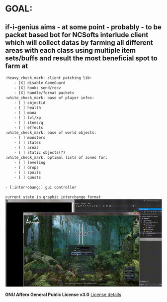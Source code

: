 # GOAL:
##    if-i-genius aims - at some point - probably - to be packet based bot for NCSofts interlude client which will collect datas by farming all different areas with each class using multiple item sets/buffs and result the most beneficial spot to farm at

    :heavy_check_mark: client patching lib:
        - [X] disable GameGuard
        - [X] hooks send/recv
        - [X] handle/format packets
    :white_check_mark: base of player infos:
        - [ ] objectid
        - [ ] health
        - [ ] mana
        - [ ] lvl/xp
        - [ ] items/q
        - [ ] effects
    :white_check_mark: base of world objects:
        - [ ] monsters
        - [ ] states
        - [ ] areas
        - [ ] static objects(?) 
    :white_check_mark: optimal lists of zones for:
        - [ ] leveling
        - [ ] drops
        - [ ] spoils
        - [ ] quests

    - [:interrobang:] gui controller
    
`current state in graphic interchange format`
![](https://github.com/WoleM/ifigenius/blob/master/DESKTOP2021-02-08%2019-51-03.gif)


**GNU Affero General Public License v3.0**
[License details](https://github.com/WoleM/ifigenius/blob/master/LICENSE)
